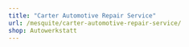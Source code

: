 ```yaml
---
title: "Carter Automotive Repair Service"
url: /mesquite/carter-automotive-repair-service/
shop: Autowerkstatt
---
```

